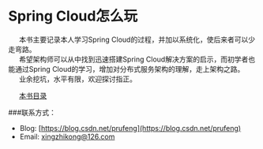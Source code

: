 # Spring Cloud怎么玩

&ensp; &ensp; 本书主要记录本人学习Spring Cloud的过程，并加以系统化，使后来者可以少走弯路。    
&ensp; &ensp; 希望架构师可以从中找到迅速搭建Spring Cloud解决方案的启示，而初学者也能通过Spring Cloud的学习，增加对分布式服务架构的理解，走上架构之路。   
&ensp; &ensp; 业余挖坑，水平有限，欢迎探讨指正。   
   
&ensp; &ensp; [本书目录](SUMMARY.md)   

###联系方式：
* Blog: [https://blog.csdn.net/prufeng](https://blog.csdn.net/prufeng) 
* Email: [xingzhikong@126.com](xingzhikong@126.com)